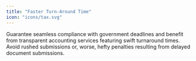 ```yaml
---
title: "Faster Turn-Around Time"
icon: "icons/tax.svg"
---
```

Guarantee seamless compliance with government deadlines and benefit from transparent accounting services featuring swift turnaround times. Avoid rushed submissions or, worse, hefty penalties resulting from delayed document submissions.